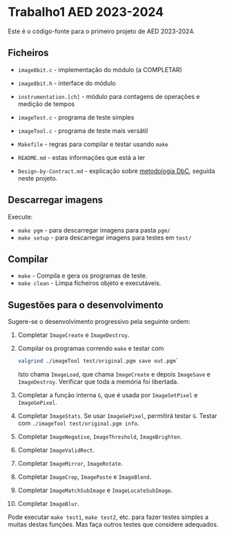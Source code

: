 # Trabalho1 AED 2023-2024

Este é o código-fonte para o primeiro projeto de AED 2023-2024.

## Ficheiros

- `image8bit.c` - implementação do módulo (a COMPLETAR)
- `image8bit.h` - interface do módulo
- `instrumentation.[ch]` - módulo para contagens de operações e medição de tempos
- `imageTest.c` - programa de teste simples
- `imageTool.c` - programa de teste mais versátil
- `Makefile` - regras para compilar e testar usando `make`

- `README.md` - estas informações que está a ler
- `Design-by-Contract.md` - explicação sobre [metodologia DbC][dbc],
   seguida neste projeto.


[dbc]: Design-by-Contract.md

## Descarregar imagens

Execute:

- `make pgm` - para descarregar imagens para pasta `pgm/`
- `make setup` - para descarregar imagens para testes em `test/`

## Compilar

- `make` - Compila e gera os programas de teste.
- `make clean` - Limpa ficheiros objeto e executáveis.


## Sugestões para o desenvolvimento

Sugere-se o desenvolvimento progressivo pela seguinte ordem:

1. Completar `ImageCreate` e `ImageDestroy`.
2. Compilar os programas correndo `make`
   e testar com

   ```bash
   valgrind ./imageTool test/original.pgm save out.pgm`
   ```
   
   Isto chama `ImageLoad`, que chama `ImageCreate`
   e depois `ImageSave` e `ImageDestroy`.
   Verificar que toda a memória foi libertada.
3. Completar a função interna `G`,
   que é usada por `ImageSetPixel` e `ImageGePixel`.
4. Completar `ImageStats`.
   Se usar `ImageGePixel`, permitirá testar `G`.
   Testar com `./imageTool test/original.pgm info`.
5. Completar `ImageNegative`, `ImageThreshold`, `ImageBrighten`.
6. Completar `ImageValidRect`.
7. Completar `ImageMirror`, `ImageRotate`.
8. Completar `ImageCrop`, `ImagePaste` e `ImageBlend`.
9. Completar `ImageMatchSubImage` e `ImageLocateSubImage`.
10. Completar `ImageBlur`.

Pode executar `make test1`, `make test2`, etc.
para fazer testes simples a muitas destas funções.
Mas faça outros testes que considere adequados.

